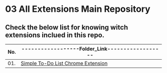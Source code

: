 # 03 All Extensions Main Repository

## Check the below list for knowing witch extensions inclued in this repo.

| No. | ------------------Folder_Link------------------ |
| --- | ----------------------------------------------- |
| 01. | [Simple To-Do List Chrome Extension][todoListF] |

<!-- ==================================================================================== -->

[todoListF]: 01_To_Do_List_Chrome_Extention
